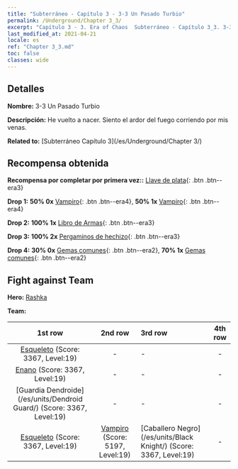 ```yaml
---
title: "Subterráneo - Capítulo 3 - 3-3 Un Pasado Turbio"
permalink: /Underground/Chapter 3_3/
excerpt: "Capítulo 3 - 3. Era of Chaos  Subterráneo - Capítulo 3_3. 3-3 Un Pasado Turbio"
last_modified_at: 2021-04-21
locale: es
ref: "Chapter 3_3.md"
toc: false
classes: wide
---
```


## Detalles

 **Nombre:** 3-3 Un Pasado Turbio

 **Descripción:** He vuelto a nacer. Siento el ardor del fuego corriendo por mis venas.

 **Related to:** [Subterráneo Capítulo 3](/es/Underground/Chapter 3/)

## Recompensa obtenida

 **Recompensa por completar por primera vez::** [Llave de plata](/es/Items/con_693/){: .btn .btn--era3}

 **Drop 1:** **50% 0x** [Vampiro](/es/Items/unt_211/){: .btn .btn--era4}, **50% 1x** [Vampiro](/es/Items/unt_211/){: .btn .btn--era4}

 **Drop 2:** **100% 1x** [Libro de Armas](/es/Items/mat_18/){: .btn .btn--era3}

 **Drop 3:** **100% 2x** [Pergaminos de hechizo](/es/Items/con_694/){: .btn .btn--era3}

 **Drop 4:** **30% 0x** [Gemas comunes](/es/Items/mat_10/){: .btn .btn--era2}, **70% 1x** [Gemas comunes](/es/Items/mat_10/){: .btn .btn--era2}


## Fight against Team
 **Hero:** [Rashka](/es/heroes/Rashka/)

 **Team:**


  | 1st row | 2nd row | 3rd row | 4th row |
  |:----:|:----:|:----|:----:|
  | [Esqueleto](/es/units/Skeleton/) (Score: 3367, Level:19)  | - | - | - |
  | [Enano](/es/units/Dwarf/) (Score: 3367, Level:19)  | - | - | - |
  | [Guardia Dendroide](/es/units/Dendroid Guard/) (Score: 3367, Level:19)  | - | - | - |
  | [Esqueleto](/es/units/Skeleton/) (Score: 3367, Level:19)  | [Vampiro](/es/units/Vampire/) (Score: 5197, Level:19)  | [Caballero Negro](/es/units/Black Knight/) (Score: 3367, Level:19)  | - |


